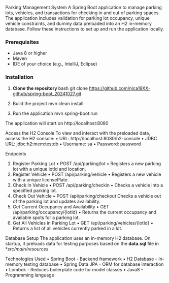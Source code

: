 Parking Management System
A Spring Boot application to manage parking
lots, vehicles, and transactions for checking in
and out of parking spaces. The application
includes validation for parking lot occupancy,
unique vehicle constraints, and dummy data
preloaded into an H2 in-memory database.
Follow these instructions to set up and run the
application locally.

### Prerequisites
- Java 8 or higher
- Maven
- IDE of your choice (e.g., IntelliJ, Eclipse)
### Installation
1. **Clone the repository**
bash
git clone https://github.com/nica19XX-github/spring-boot_20241027.git

2. Build the project
mvn clean install

4. Run the application
mvn spring-boot:run

The application will start on http://localhost:8080

Access the H2 Console
To view and interact with the preloaded data,
access the H2 console:
	 •	 URL: http://localhost:8080/h2-console
	 •	 JDBC URL: jdbc:h2:mem:testdb
	 •	 Username: sa
	 •	 Password: password

Endpoints
1. Register Parking Lot
	 •	 POST /api/parking/lot
	 •	 Registers a new parking lot with a unique lotId and location.
2. Register Vehicle
	 •	 POST /api/parking/vehicle
	 •	 Registers a new vehicle with a unique licensePlate.
3. Check In Vehicle
	 •	 POST /api/parking/checkin
	 •	 Checks a vehicle into a specified parking lot.
4. Check Out Vehicle
	 •	 POST /api/parking/checkout
Checks a vehicle out of the parking lot and updates availability.
6. Get Current Occupancy and Availability
	 •	 GET /api/parking/occupancy/{lotId}
	 •	 Returns the current occupancy and available spots for a parking lot.
7. Get All Vehicles in Parking Lot
	 •	 GET /api/parking/vehicles/{lotId}
	 •	 Returns a list of all vehicles currently parked in a lot.

Database Setup
The application uses an in-memory H2
database. On startup, it preloads data for
testing purposes based on the **data.sql** file in **src/main/resources*

Technologies Used
	 •	 Spring Boot - Backend framework
	 •	 H2 Database - In-memory testing
database
	 •	 Spring Data JPA - ORM for database interaction
	 •	 Lombok - Reduces boilerplate code
for model classes
	 •	 Java8 - Programming language
